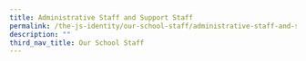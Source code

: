 ```yaml
---
title: Administrative Staff and Support Staff
permalink: /the-js-identity/our-school-staff/administrative-staff-and-support-staff/
description: ""
third_nav_title: Our School Staff
---
```


